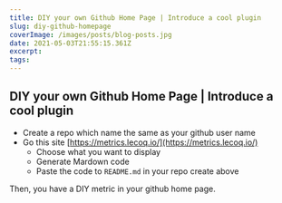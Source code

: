 ```yaml
---
title: DIY your own Github Home Page | Introduce a cool plugin
slug: diy-github-homepage
coverImage: /images/posts/blog-posts.jpg
date: 2021-05-03T21:55:15.361Z
excerpt:
tags:
---
```


## DIY your own Github Home Page | Introduce a cool plugin

- Create a repo which name the same as your github user name
- Go this site [https://metrics.lecoq.io/](https://metrics.lecoq.io/)
  - Choose what you want to display
  - Generate Mardown code
  - Paste the code to <code>README.md</code> in your repo create above

Then, you have a DIY metric in your github home page.
